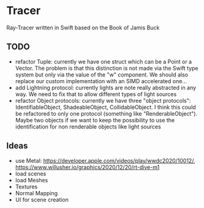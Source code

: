 # Tracer
Ray-Tracer written in Swift based on the Book of Jamis Buck

## TODO
- refactor Tuple: currently we have one struct which can be a Point or a Vector. The problem is that this distinction is not made via the Swift type system but only via the value of the "w" component. We should also replace our custom implementation with an SIMD accelerated one...
- add Lightning protocol: currently lights are note really abstracted in any way. We need to fix that to allow different types of light sources
- refactor Object protocols: currently we have three "object protocols": IdentifiableObject, ShadeableObject, CollidableObject. I think this could be refactored to only one protocol (something like "RenderableObject"). Maybe two objects if we want to keep the possibility to use the identification for non renderable objects like light sources 

## Ideas
- use Metal: https://developer.apple.com/videos/play/wwdc2020/10012/, https://www.willusher.io/graphics/2020/12/20/rt-dive-m1
- load scenes
- load Meshes
- Textures
- Normal Mapping
- UI for scene creation

